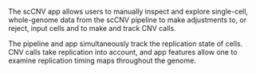 The scCNV app allows users to manually inspect and explore
single-cell, whole-genome data from the scCNV pipeline to
make adjustments to, or reject, input cells and to make
and track CNV calls.

The pipeline and app simultaneously track the replication
state of cells. CNV calls take replication into account,
and app features allow one to examine replication timing
maps throughout the genome.
